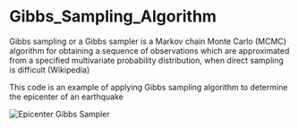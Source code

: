 # Gibbs_Sampling_Algorithm

Gibbs sampling or a Gibbs sampler is a Markov chain Monte Carlo (MCMC) algorithm for obtaining a sequence of observations which are approximated from a specified multivariate probability distribution, when direct sampling is difficult (Wikipedia)

This code is an example of applying Gibbs sampling algorithm to determine the epicenter of an earthquake

![Epicenter Gibbs Sampler](https://user-images.githubusercontent.com/113156229/217713380-d12d2c92-efac-4e92-8ae1-a44ca689c8ca.png)

